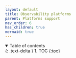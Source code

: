 ```yaml
---
layout: default
title: Observability platforms
parent: Platforms support
nav_order: 6
has_children: true
mermaid: true
---
```


<details open markdown="block">
  <summary>
    Table of contents
  </summary>
  {: .text-delta }
1. TOC
{:toc}
</details>
